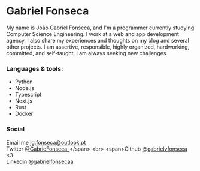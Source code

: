 
# Gabriel Fonseca

My name is João Gabriel Fonseca, and I'm a programmer currently studying Computer Science Engineering.
I work at a web and app development agency. I also share my experiences and thoughts on my blog and several other projects.
I am assertive, responsible, highly organized, hardworking, committed, and self-taught. I am always seeking new challenges.

### Languages & tools: 
- Python
- Node.js
- Typescript
- Next.js
- Rust
- Docker
  
### Social

<span>Email me jg.fonseca@outlook.pt</span>
<br>
<span>Twitter [@GabrieFonseca_](https://twitter.com/GabrieFonseca_)</span>
<br>
<span>Github [@gabrielvfonseca](https://github.com/gabrielvfonseca) <3</span>
<br>
<span>Linkedin [@gabrielfonsecaa](https://www.linkedin.com/in/gabrielfonsecaa/)</span>
